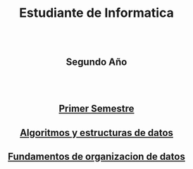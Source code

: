 <h1 align="center"> Estudiante de Informatica </h1>
<br> <br/>
<h2 align="center"> Segundo Año </h2>
<br> <br/>
<div>
  <a href="https://github.com/BautistaMarquez/SegundoPrimerSemestre"> <h2 align="center"> Primer Semestre</h2> </a>
  
   <a href="https://github.com/BautistaMarquez/SegundoPrimerSemestre/tree/main/AyED"> <h2 align="center"> Algoritmos y estructuras de datos </h2> </a> <a href="https://github.com/BautistaMarquez/SegundoPrimerSemestre/tree/main/FOD"> <h2 align="center"> Fundamentos de organizacion de datos </h2> </a>
</div>


